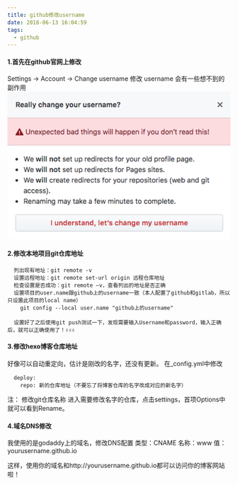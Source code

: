 ```yaml
---
title: github修改username
date: 2018-06-13 16:04:59
tags: 
  - github
---
```


#### 1.首先在github官网上修改
  Settings -> Account -> Change username
  修改 username 会有一些想不到的副作用
  ![warning](https://raw.githubusercontent.com/Hetty0/Hetty0.github.io/master/uploads/warning.png)

  <!-- more -->
#### 2.修改本地项目git仓库地址
  ```
    列出现有地址：git remote -v
    设置远程地址：git remote set-url origin 远程仓库地址
    检查设置是否成功：git remote –v，查看列出的地址是否正确
    设置项目的user.name跟github上的username一致（本人配置了github和gitlab，所以只设置此项目的local name）
      git config --local user.name "github上的username"

    设置好了之后使用git push测试一下，发现需要输入Username和password，输入正确后，就可以正确使用了！✌️✌️✌️
  ```

#### 3.修改hexo博客仓库地址
  好像可以自动重定向，估计是刚改的名字，还没有更新。
  在_config.yml中修改
  ```
    deploy:
      repo: 新的仓库地址（不要忘了将博客仓库的名字改成对应的新名字）
  ```
  注：
  修改git仓库名称
    进入需要修改名字的仓库，点击settings，首项Options中就可以看到Rename。

#### 4.域名DNS修改
  我使用的是godaddy上的域名，修改DNS配置
  类型：CNAME
  名称：www
   值：yourusername.github.io

  这样，使用你的域名和http://yourusername.github.io都可以访问你的博客网站啦！